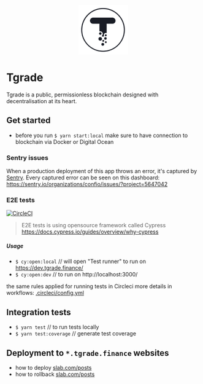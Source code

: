 <p align="center">
    <img src="public/apple-touch-icon.png" width="130" height="130">
</p>

# Tgrade
Tgrade is a public, permissionless blockchain designed with decentralisation at its heart.

## Get started
- before you run `$ yarn start:local` make sure to have connection to blockchain via Docker or Digital Ocean

### Sentry issues

When a production deployment of this app throws an error, it's captured by [Sentry](https://sentry.io/welcome/). Every captured error can be seen on this dashboard: https://sentry.io/organizations/confio/issues/?project=5647042

### E2E tests
[![CircleCI](https://circleci.com/gh/confio/tgrade-app.svg?style=svg&circle-token=d8a2d49cb73749882fd6378a49f27b3806dd2f19)](https://circleci.com/gh/confio/tgrade-app)
> E2E tests is using opensource framework called Cypress https://docs.cypress.io/guides/overview/why-cypress

##### Usage
- `$ cy:open:local` // will open "Test runner" to run on https://dev.tgrade.finance/
- `$ cy:open:dev` // to run on http://localhost:3000/

the same rules applied for running tests in Circleci more details in workflows:
[.circleci/config.yml](.circleci/config.yml)

## Integration tests
- `$ yarn test` // to run tests locally
- `$ yarn test:coverage` // generate test coverage

## Deployment to `*.tgrade.finance` websites
- how to deploy [slab.com/posts](https://confio.slab.com/posts/how-to-deploy-tgrade-app-lc40xuws)
- how to rollback [slab.com/posts](https://confio.slab.com/posts/how-to-rollback-tgrade-app-release-c1xr3zeb)
